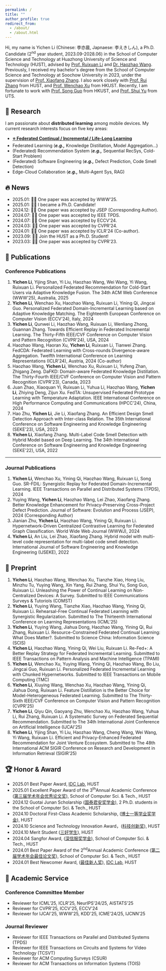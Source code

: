 ```yaml
---
permalink: /
title: ""
author_profile: true
redirect_from: 
  - /about/
  - /about.html
---
```


Hi, my name is Yichen Li (Chinese: 李亦晨, Japnaese: 李えきしん), a Ph.D. Candidate (2<sup>nd</sup> year student, 2023.09-2028.06) in the School of Computer Science and Technology at Huazhong University of Science and Technology (HUST), advised by [Prof. Ruixuan Li](https://idc.hust.edu.cn/rxli/index.htm) and [Dr. Haozhao Wang](https://wanghaozhao.mysxl.cn/). Previously, I received my bachelor's degree from the School of Computer Science and Technology at Soochow University in 2023, under the supervision of [Prof. Xiaofang Zhang](https://cn.linkedin.com/in/xiaofang-zhang-28262285). I also work closely with [Prof. Rui Zhang](https://www.ruizhang.info/) from HUST, and [Prof. Wenchao Xu](https://huasion23.github.io/) from HKUST. Recently, I am fortunate to work with [Prof. Song Guo](https://cse.hkust.edu.hk/~songguo/) from HKUST, and [Prof. Shui Yu](https://profiles.uts.edu.au/Shui.Yu) from UTS. 

## 📖 Research
I am passionate about **distributed learning** among mobile devices. My current research interests focus on five key areas:
- **<ins>⭐ Federated Continual / Incremental / Life-Long Learning</ins>** 
- Federated Learning (**_e.g.,_** Knowledge Distillation, Model Aggregation...)
- (Federated) Recommendation System (**_e.g.,_** Sequential RecSys, Cold-Start Problem)
- (Federated) Software Engineering (**_e.g.,_** Defect Prediction, Code Smell Detection)
- Edge-Cloud Collaboration (**_e.g.,_** Multi-Agent Sys, RAG)

## 🔥 News
- 2025.01: 🎉🎉 One paper was accepted by WWW'25.
- 2025.01: 🎉🎉 I became a Ph.D. Candidate!
- 2024.12: 🎉🎉 One paper was accepted by JSEP (Corresponding Author).
- 2024.07: 🎉🎉 One paper was accepted by IEEE TPDS.
- 2024.07: 🎉🎉 One paper was accepted by ECCV'24.
- 2024.03: 🎉🎉 One paper was accepted by CVPR'24.
- 2024.01: 🎉🎉 One paper was accepted by ICLR'24 (Co-author).
- 2023.09: 🎉🎉 Join the HUST as a Ph.D. Student!
- 2023.03: 🎉🎉 One paper was accepted by CVPR'23.

## 📝 Publications

### Conference Publications
1. **Yichen Li**, Yijing Shan, Yi Liu, Haozhao Wang, Wei Wang, Yi Wang, Ruixuan Li. Personalized Federated Recommendation for Cold-Start Users via Adaptive Knowledge Fusion. The 34th ACM Web Conference (WWW'25), Australia, 2025
2. **Yichen Li**, Wenchao Xu, Haozhao Wang, Ruixuan Li, Yining Qi, Jingcai Guo. Personalized Federated Domain-Incremental Learning based on Adaptive Knowledge Matching. The Eighteenth European Conference on Computer Vision (ECCV'24), Italy, 2024
3. **Yichen Li**, Qunwei Li, Haozhao Wang, Ruixuan Li, Wenliang Zhong, Guannan Zhang. Towards Efficient Replay in Federated Incremental Learning. The Thirty-Fifth IEEE/CVF Conference on Computer Vision and Pattern Recognition (CVPR'24), USA, 2024
4. Haozhao Wang, Haoran Xu, **Yichen Li**, Ruixuan Li, Tianwei Zhang. FedCDA: Federated Learning with Cross-rounds Divergence-aware Aggregation. Twelfth International Conference on Learning Representations (ICLR'24), Austria, 2024 (Co-author)
5. Haozhao Wang, **Yichen Li**, Wenchao Xu, Ruixuan Li, Yufeng Zhan, Zhigang Zeng. DaFKD: Domain-aware Federated Knowledge Distillation. The Thirty-Fourth IEEE/CVF Conference on Computer Vision and Pattern Recognition (CVPR'23), Canada, 2023
6. Juan Zhao, Xiaoquan Yi, Ruixuan Li, Yuhua Li, Haozhao Wang, **Yichen Li**, Zhiying Deng, Zijun Xu. FedTA: Unsupervised Federated Prototype Learning with Temperature Adaptation. IEEE International Conference on High Performance Computing and Communications (HPCC'24), China, 2024
7. Hao Zhu, **Yichen Li**, Jie Li, Xiaofang Zhang. An Efficient Design Smell Detection Approach with Inter-class Relation. The 35th International Conference on Software Engineering and Knowledge Engineering (SEKE'23), USA, 2023
8. **Yichen Li**, Xiaofang Zhang. Multi-Label Code Smell Detection with Hybrid Model based on Deep Learning. The 34th International Conference on Software Engineering and Knowledge Engineering (SEKE'22), USA, 2022
***
### Journal Publications 
1. **Yichen Li**, Wenchao Xu, Yining Qi, Haozhao Wang, Ruixuan Li, Song Guo. SR-FDIL: Synergistic Replay for Federated Domain-Incremental Learning. IEEE Transactions on Parallel and Distributed Systems (TPDS), 2024
2. Yuying Wang, **Yichen Li**, Haozhao Wang, Lei Zhao, Xiaofang Zhang. Better Knowledge Enhancement for Privacy-Preserving Cross-Project Defect Prediction. Journal of Software: Evolution and Process (JSEP), 2024 (Corresponding Author)
3. Jianian Zhu, **Yichen Li**, Haozhao Wang, Yining Qi, Ruixuan Li. Hypernetwork-Driven Centralized Contrastive Learning for Federated Graph Classification. World Wide Web Journal (WWWJ), 2024
4. **Yichen Li**, An Liu, Lei Zhao, Xiaofang Zhang. Hybrid model with multi-level code representation for multi-label code smell detection. International Journal of Software Engineering and Knowledge Engineering (IJSEKE), 2022

## 🙂 Preprint
1. **Yichen Li**, Haozhao Wang, Wenchao Xu, Tianzhe Xiao, Hong Liu, Minzhu Tu, Yuying Wang, Xin Yang, Rui Zhang, Shui Yu, Song Guo, Ruixuan Li. Unleashing the Power of Continual Learning on Non-Centralized Devices: A Survey. Submitted to IEEE Communications Surveys & Tutoriols (COMST)
2. **Yichen Li**, Yuying Wang, Tianzhe Xiao, Haozhao Wang, Yining Qi, Ruixuan Li. Rehearsal-Free Continual Federated Learning with Synergistic Regularization. Submitted to The Thirteenth International Conference on Learning Representations (ICML'25)
3. **Yichen Li**, Yuying Wang, Jiahua Dong, Haozhao Wang, Yining Qi, Rui Zhang, Ruixuan Li. Resource-Constrained Federated Continual Learning: What Does Matter?. Submitted to Science China: Information Science (SCIS)
4. **Yichen Li**, Haozhao Wang, Yining Qi, Wei Liu, Ruixuan Li. Re-Fed+: A Better Replay Strategy for Federated Incremental Learning. Submitted to IEEE Transactions on Pattern Analysis and Machine Intelligence (TPAMI)
5. **Yichen Li**, Wenchao Xu, Yuying Wang, Yining Qi, Haozhao Wang, Bo Liu, Jingcai Guo, Ruixuan Li. Personalized Federated Incremental Learning with Chunked Hypernetworks. Submitted to IEEE Transactions on Mobile Computing (TMC)
6. **Yichen Li**, Xiuying Wang, Wenchao Xu, Haozhao Wang, Yining Qi, Jiahua Dong, Ruixuan Li. Feature Distillation is the Better Choice for Model-Heterogeneous Federated Learning. Submitted to The Thirty-Sixth IEEE/CVF Conference on Computer Vision and Pattern Recognition (CVPR'25)
7. **Yichen Li**, Qiyu Qin, Gaoyang Zhu, Wenchao Xu, Haozhao Wang, Yuhua Li, Rui Zhang, Ruixuan Li. A Systematic Survey on Federated Sequential Recommendation. Submitted to The 34th International Joint Conference on Artificial Intelligence (IJCAI'25)
8. **Yichen Li**, Yijing Shan, Yi Liu, Haozhao Wang, Cheng Wang, Wei Wang, Yi Wang, Ruixuan Li. Efficient and Privacy-Enhanced Federated Recommendation for Joint Venture Ecosystem. Submitted to The 48th International ACM SIGIR Conference on Research and Development in Information Retrieval (SIGIR'25)

## 🏆 Honor & Award
- 2025.01 Best Paper Award, [IDC Lab](https://idc.hust.edu.cn/), HUST
- 2025.01 Excellent Paper Award of the 3<sup>th</sup>Annual Academic Conference (<ins>第三届学术年会优秀论文奖</ins>), School of Computer Sci. & Tech., HUST
- 2024.12 Guotai Junan Scholarship (<ins>国泰君安奖学金</ins>), 2 Ph.D. students in the School of Computer Sci. & Tech., HUST
- 2024.10 Doctoral First-Class Academic Scholarship, (<ins>博士一等学业奖学金</ins>), HUST
- 2024.10 Science and Technology Innovation Award，(<ins>科技创新奖</ins>), HUST
- 2024.10 Merit Student (<ins>三好学生</ins>), HUST
- 2024.04 Sangfor Award, (<ins>深信服奖学金</ins>), School of Computer Sci. & Tech., HUST
- 2024.01 Best Paper Award of the 2<sup>nd</sup>Annual Academic Conference (<ins>第二届学术年会最佳论文奖</ins>), School of Computer Sci. & Tech., HUST
- 2024.01 Best Newcomer Award, (<ins>最佳新人奖</ins>), [IDC Lab](https://idc.hust.edu.cn/), HUST

## 💬 Academic Service
### Conference Committee Member
- Reviewer for ICML'25, ICLR'25, NeurIPS'24/25, AISTATS'25
- Reviewer for CVPR'25, ICCV'25, ECCV'24
- Reviewer for IJCAI'25, WWW'25, KDD'25, ICME'24/25, IJCNN'25
  
### Journal Reviewer
- Reviewer for IEEE Transactions on Parallel and Distributed Systems (TPDS)
- Reviewer for IEEE Transactions on Circuits and Systems for Video Technology (TCSVT)
- Reviewer for ACM Computing Surveys (CSUR)
- Reviewer for ACM Transactions on Information Systems (TOIS)

